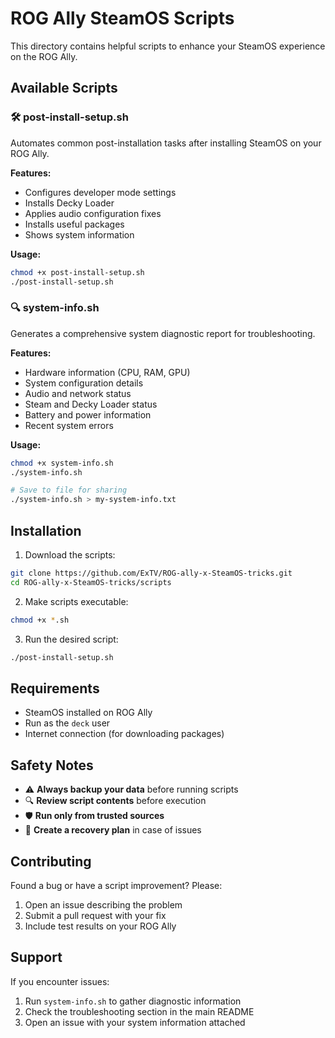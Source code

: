 # ROG Ally SteamOS Scripts

This directory contains helpful scripts to enhance your SteamOS experience on the ROG Ally.

## Available Scripts

### 🛠️ post-install-setup.sh
Automates common post-installation tasks after installing SteamOS on your ROG Ally.

**Features:**
- Configures developer mode settings
- Installs Decky Loader
- Applies audio configuration fixes  
- Installs useful packages
- Shows system information

**Usage:**
```bash
chmod +x post-install-setup.sh
./post-install-setup.sh
```

### 🔍 system-info.sh
Generates a comprehensive system diagnostic report for troubleshooting.

**Features:**
- Hardware information (CPU, RAM, GPU)
- System configuration details
- Audio and network status
- Steam and Decky Loader status
- Battery and power information
- Recent system errors

**Usage:**
```bash
chmod +x system-info.sh
./system-info.sh

# Save to file for sharing
./system-info.sh > my-system-info.txt
```

## Installation

1. Download the scripts:
```bash
git clone https://github.com/ExTV/ROG-ally-x-SteamOS-tricks.git
cd ROG-ally-x-SteamOS-tricks/scripts
```

2. Make scripts executable:
```bash
chmod +x *.sh
```

3. Run the desired script:
```bash
./post-install-setup.sh
```

## Requirements

- SteamOS installed on ROG Ally
- Run as the `deck` user
- Internet connection (for downloading packages)

## Safety Notes

- ⚠️ **Always backup your data** before running scripts
- 🔍 **Review script contents** before execution
- 🛡️ **Run only from trusted sources**
- 📝 **Create a recovery plan** in case of issues

## Contributing

Found a bug or have a script improvement? Please:
1. Open an issue describing the problem
2. Submit a pull request with your fix
3. Include test results on your ROG Ally

## Support

If you encounter issues:
1. Run `system-info.sh` to gather diagnostic information
2. Check the troubleshooting section in the main README
3. Open an issue with your system information attached
